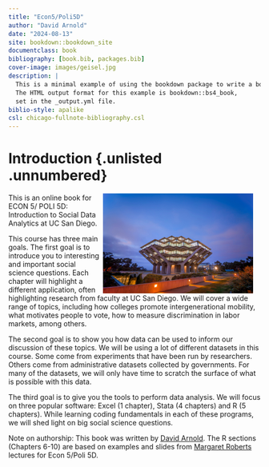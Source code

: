 ```yaml
--- 
title: "Econ5/Poli5D"
author: "David Arnold"
date: "2024-08-13"
site: bookdown::bookdown_site
documentclass: book
bibliography: [book.bib, packages.bib]
cover-image: images/geisel.jpg
description: |
  This is a minimal example of using the bookdown package to write a book.
  The HTML output format for this example is bookdown::bs4_book,
  set in the _output.yml file.
biblio-style: apalike
csl: chicago-fullnote-bibliography.csl
---
```


# Introduction {.unlisted .unnumbered}



<style> 
  img {  
    width: 300px; 
    float: right; 
    margin-right: 15px; 
  } 
</style> 
 
<img src="./images/geisel.jpg" /> 
<div> 
This is an online book for ECON 5/ POLI 5D: Introduction to Social Data Analytics at UC San Diego.

This course has three main goals. The first goal is to introduce you to interesting and important social science questions. Each chapter will highlight a different application, often highlighting research from faculty at UC San Diego. We will cover a wide range of topics, including how colleges promote intergenerational mobility, what motivates people to vote, how to measure discrimination in labor markets, among others. 

The second goal is to show you how data can be used to inform our discussion of these topics. We will be using a lot of different datasets in this course. Some come from experiments that have been run by researchers. Others come from administrative datasets collected by governments. For many of the datasets, we will only have time to scratch the surface of what is possible with this data.

The third goal is to give you the tools to perform data analysis. We will focus on three popular software: Excel (1 chapter), Stata (4 chapters) and R (5 chapters). While learning coding fundamentals in each of these programs, we will shed light on big social science questions.

Note on authorship: This book was written by [David Arnold](https://sites.google.com/site/davidhallarnold/home). The R sections (Chapters 6-10) are based on examples and slides from [Margaret Roberts](http://www.margaretroberts.net/) lectures for Econ 5/Poli 5D. 

</div> 




